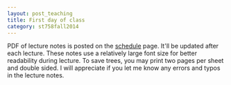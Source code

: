 ```yaml
---
layout: post_teaching
title: First day of class
category: st758fall2014
---
```


PDF of lecture notes is posted on the [schedule](../../../schedule.html) page. It'll be updated after each lecture. These notes use a relatively large font size for better readability during lecture. To save trees, you may print two pages per sheet and double sided. I will appreciate if you let me know any errors and typos in the lecture notes.

